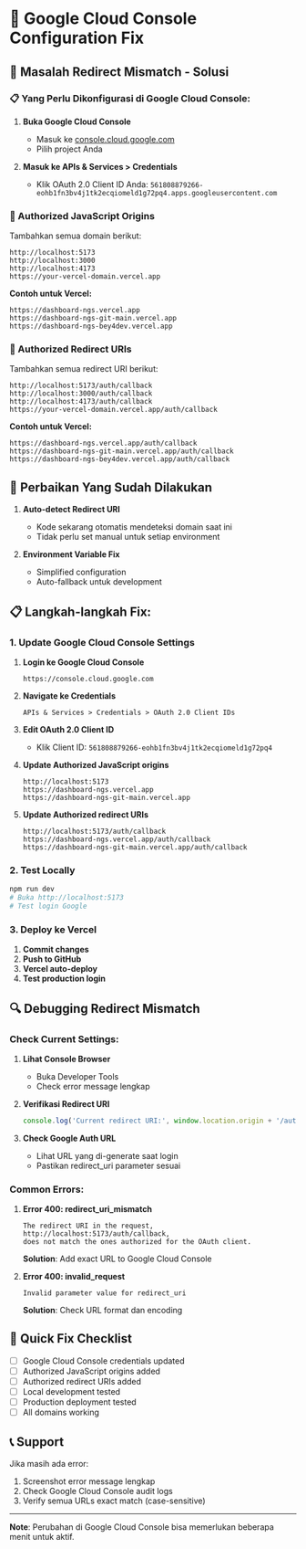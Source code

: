 # 🔧 Google Cloud Console Configuration Fix

## 🚨 Masalah Redirect Mismatch - Solusi

### 📋 Yang Perlu Dikonfigurasi di Google Cloud Console:

1. **Buka Google Cloud Console**
   - Masuk ke [console.cloud.google.com](https://console.cloud.google.com)
   - Pilih project Anda

2. **Masuk ke APIs & Services > Credentials**
   - Klik OAuth 2.0 Client ID Anda: `561808879266-eohb1fn3bv4j1tk2ecqiomeld1g72pq4.apps.googleusercontent.com`

### 🔗 Authorized JavaScript Origins

Tambahkan semua domain berikut:

```
http://localhost:5173
http://localhost:3000
http://localhost:4173
https://your-vercel-domain.vercel.app
```

**Contoh untuk Vercel:**
```
https://dashboard-ngs.vercel.app
https://dashboard-ngs-git-main.vercel.app
https://dashboard-ngs-bey4dev.vercel.app
```

### 🔄 Authorized Redirect URIs

Tambahkan semua redirect URI berikut:

```
http://localhost:5173/auth/callback
http://localhost:3000/auth/callback
http://localhost:4173/auth/callback
https://your-vercel-domain.vercel.app/auth/callback
```

**Contoh untuk Vercel:**
```
https://dashboard-ngs.vercel.app/auth/callback
https://dashboard-ngs-git-main.vercel.app/auth/callback
https://dashboard-ngs-bey4dev.vercel.app/auth/callback
```

## 🔧 Perbaikan Yang Sudah Dilakukan

1. **Auto-detect Redirect URI**
   - Kode sekarang otomatis mendeteksi domain saat ini
   - Tidak perlu set manual untuk setiap environment

2. **Environment Variable Fix**
   - Simplified configuration
   - Auto-fallback untuk development

## 📋 Langkah-langkah Fix:

### 1. Update Google Cloud Console Settings

1. **Login ke Google Cloud Console**
   ```
   https://console.cloud.google.com
   ```

2. **Navigate ke Credentials**
   ```
   APIs & Services > Credentials > OAuth 2.0 Client IDs
   ```

3. **Edit OAuth 2.0 Client ID**
   - Klik Client ID: `561808879266-eohb1fn3bv4j1tk2ecqiomeld1g72pq4`

4. **Update Authorized JavaScript origins**
   ```
   http://localhost:5173
   https://dashboard-ngs.vercel.app
   https://dashboard-ngs-git-main.vercel.app
   ```

5. **Update Authorized redirect URIs**
   ```
   http://localhost:5173/auth/callback
   https://dashboard-ngs.vercel.app/auth/callback
   https://dashboard-ngs-git-main.vercel.app/auth/callback
   ```

### 2. Test Locally

```bash
npm run dev
# Buka http://localhost:5173
# Test login Google
```

### 3. Deploy ke Vercel

1. **Commit changes**
2. **Push to GitHub**
3. **Vercel auto-deploy**
4. **Test production login**

## 🔍 Debugging Redirect Mismatch

### Check Current Settings:

1. **Lihat Console Browser**
   - Buka Developer Tools
   - Check error message lengkap

2. **Verifikasi Redirect URI**
   ```javascript
   console.log('Current redirect URI:', window.location.origin + '/auth/callback');
   ```

3. **Check Google Auth URL**
   - Lihat URL yang di-generate saat login
   - Pastikan redirect_uri parameter sesuai

### Common Errors:

1. **Error 400: redirect_uri_mismatch**
   ```
   The redirect URI in the request, http://localhost:5173/auth/callback, 
   does not match the ones authorized for the OAuth client.
   ```
   **Solution**: Add exact URL to Google Cloud Console

2. **Error 400: invalid_request**
   ```
   Invalid parameter value for redirect_uri
   ```
   **Solution**: Check URL format dan encoding

## 🎯 Quick Fix Checklist

- [ ] Google Cloud Console credentials updated
- [ ] Authorized JavaScript origins added
- [ ] Authorized redirect URIs added
- [ ] Local development tested
- [ ] Production deployment tested
- [ ] All domains working

## 📞 Support

Jika masih ada error:
1. Screenshot error message lengkap
2. Check Google Cloud Console audit logs
3. Verify semua URLs exact match (case-sensitive)

---

**Note**: Perubahan di Google Cloud Console bisa memerlukan beberapa menit untuk aktif.
